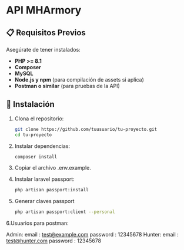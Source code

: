 # API MHArmory

## 📋 Requisitos Previos

Asegúrate de tener instalados:

- **PHP >= 8.1**
- **Composer**
- **MySQL**
- **Node.js y npm** (para compilación de assets si aplica)
- **Postman o similar** (para pruebas de la API)

## 🚀 Instalación

1. Clona el repositorio:

   ```bash
   git clone https://github.com/tuusuario/tu-proyecto.git
   cd tu-proyecto
   ```
   
2. Instalar dependencias:

   ```bash
   composer install
   ```
3. Copiar el archivo .env.example.

4. Instalar laravel passport:
   ```bash
   php artisan passport:install
   ```
5. Generar claves passport
   ```bash
   php artisan passport:client --personal
   ```
6.Usuarios para postman:

   Admin:
      email : test@example.com
      password : 12345678
   Hunter:
      email : test@hunter.com
      password : 12345678
